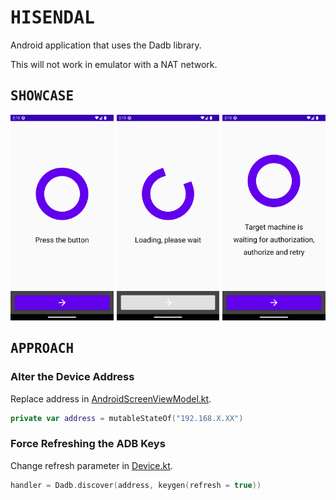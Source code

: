 <!--
<h2><samp>COVERAGE</samp></h2>
<h2><samp>DOWNLOAD</samp></h2>
<h2><samp>EXAMPLES</samp></h2>
<h2><samp>GUIDANCE</samp></h2>
<h2><samp>IGNITION</samp></h2>
<h2><samp>OVERVIEW</samp></h2>
<h2><samp>PICTURES</samp></h2>
<h2><samp>SHOWCASE</samp></h2>
<h2><samp>STARTING</samp></h2>
-->

# <samp>HISENDAL</samp>

Android application that uses the Dadb library.

This will not work in emulator with a NAT network.

## <samp>SHOWCASE</samp>

<div><a href="assets/img1.png"><img src="assets/img1.png" width="32.666%"/></a><a><img src="assets/none.png" width="1%"/></a><a href="assets/img2.png"><img src="assets/img2.png" width="32.666%"/></a><a><img src="assets/none.png" width="1%"/></a><a href="assets/img3.png"><img src="assets/img3.png" width="32.666%"/></a></div>

## <samp>APPROACH</samp>

### Alter the Device Address

Replace address in [AndroidScreenViewModel.kt](app/src/main/java/com/example/hisendal/AndroidScreenViewModel.kt).

```kotlin
private var address = mutableStateOf("192.168.X.XX")
```

### Force Refreshing the ADB Keys

Change refresh parameter in [Device.kt](app/src/main/java/com/example/hisendal/Device.kt).

```kotlin
handler = Dadb.discover(address, keygen(refresh = true))
```

